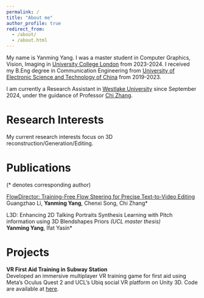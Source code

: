 ```yaml
---
permalink: /
title: "About me"
author_profile: true
redirect_from: 
  - /about/
  - /about.html
---
```


My name is Yanming Yang. I was a master student in Computer Graphics, Vision, Imaging in [University College London](https://www.ucl.ac.uk) from 2023-2024. I received my B.Eng degree in Communication Engineering from [University of Electronic Science and Technology of China](https://en.uestc.edu.cn) from 2019-2023.

I am currently a Research Assistant in [Westlake University](https://en.westlake.edu.cn) since September 2024, under the guidance of Professor [Chi Zhang](https://icoz69.github.io).

# Research Interests
My current research interests focus on 3D reconstruction/Generation/Editing.

# Publications
(* denotes corresponding author)

[FlowDirector: Training-Free Flow Steering for Precise Text-to-Video Editing](https://flowdirector-edit.github.io) \
Guangzhao Li, **Yanming Yang**, Chenxi Song, Chi Zhang*

L3D: Enhancing 2D Talking Portraits Synthesis Learning with Pitch information using 3D Blendshapes Priors *(UCL master thesis)* \
**Yanming Yang**, Ifat Yasin*

# Projects
**VR First Aid Training in Subway Station** \
Developed an immersive multiplayer VR training game for first aid using Meta’s Oculus Quest 2 and UCL’s Ubiq social VR platform on Unity 3D. Code are available at [here](https://github.com/2hiTee/COMP0113-Group-Project).
